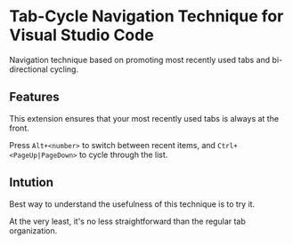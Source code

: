 # Tab-Cycle Navigation Technique for Visual Studio Code

Navigation technique based on promoting most recently used tabs and bi-directional cycling.

## Features

This extension ensures that your most recently used tabs is always at the front. 

Press `Alt+<number>` to switch between recent items, and `Ctrl+<PageUp|PageDown>` to cycle through the list.

## Intution

Best way to understand the usefulness of this technique is to try it.

At the very least, it's no less straightforward than the regular tab organization.